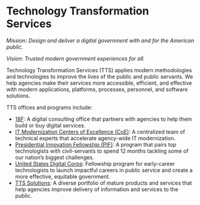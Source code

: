 # Technology Transformation Services

*Mission*: _Design and deliver a digital government with and for the American public._

*Vision*: _Trusted modern government experiences for all._

Technology Transformation Services (TTS) applies modern methodologies and technologies to improve the lives of the public and public servants. We help agencies make their services more accessible, efficient, and effective with modern applications, platforms, processes, personnel, and software solutions.

TTS offices and programs include:

* [18F](https://www.gsa.gov/about-us/organization/federal-acquisition-service/technology-transformation-services/18f): A digital consulting office that partners with agencies to help them build or buy digital services.
* [IT Modernization Centers of Excellence (CoE)](https://www.gsa.gov/about-us/organization/federal-acquisition-service/technology-transformation-services/the-centers-of-excellence): A centralized team of technical experts that accelerate agency-wide IT modernization.
* [Presidential Innovation Fellowship (PIF)](https://www.gsa.gov/about-us/organization/federal-acquisition-service/technology-transformation-services/the-presidential-innovation-fellows): A program that pairs top technologists with civil-servants to spend 12 months tackling some of our nation’s biggest challenges.
* [United States Digital Corps](https://www.gsa.gov/about-us/organization/federal-acquisition-service/technology-transformation-services/united-states-digital-corps): Fellowship program for early-career technologists to launch impactful careers in public service and create a more effective, equitable government.
* [TTS Solutions](https://www.gsa.gov/about-us/organization/federal-acquisition-service/technology-transformation-services/tts-solutions): A diverse portfolio of mature products and services that help agencies improve delivery of information and services to the public.
